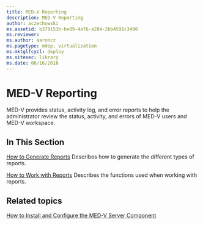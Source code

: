 ```yaml
---
title: MED-V Reporting
description: MED-V Reporting
author: aczechowski
ms.assetid: b379153b-be89-4a76-a284-2bb4591c3490
ms.reviewer:
ms.author: aaroncz
ms.pagetype: mdop, virtualization
ms.mktglfcycl: deploy
ms.sitesec: library
ms.date: 06/16/2016
---
```



# MED-V Reporting


MED-V provides status, activity log, and error reports to help the administrator review the status, activity, and errors of MED-V users and MED-V workspace.

## In This Section


<a href="" id="how-to-generate-reports"></a>[How to Generate Reports](how-to-generate-reports-medvv2.md)
Describes how to generate the different types of reports.

<a href="" id="how-to-work-with-reports"></a>[How to Work with Reports](how-to-work-with-reports.md)
Describes the functions used when working with reports.

## Related topics


[How to Install and Configure the MED-V Server Component](how-to-install-and-configure-the-med-v-server-component.md)

 

 





